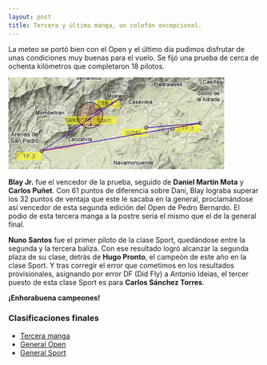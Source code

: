 ```yaml
---
layout: post
title: Tercera y última manga, un colofón excepcional.
---
```


La meteo se portó bien con el Open y el último día pudimos disfrutar de unas condiciones muy buenas para el vuelo. Se fijó una prueba de cerca de ochenta kilómetros que completaron 18 pilotos.

<a href="http://www.livetrack24.com/tasks/891/tp"><img src="/images/task3.png" class="left" /></a>

**Blay Jr.** fue el vencedor de la prueba, seguido de **Daniel Martín Mota** y **Carlos Puñet**. Con 61 puntos de diferencia sobre Dani, Blay lograba superar los 32 puntos de ventaja que este le sacaba en la general, proclamándose así vencedor de esta segunda edición del Open de Pedro Bernardo. El podio de esta tercera manga a la postre sería el mismo que el de la general final.

**Nuno Santos** fue el primer piloto de la clase Sport, quedándose entre la segunda y la tercera baliza. Con ese resultado logró alcanzar la segunda plaza de su clase, detrás de **Hugo Pronto**, el campeón de este año en la clase Sport. Y tras corregir el error que cometimos en los resultados provisionales, asignando por error DF (Did Fly) a Antonio Ideias, el tercer puesto de esta clase Sport es para **Carlos Sánchez Torres**.

**¡Enhorabuena campeones!**

### Clasificaciones finales
<ul>
        <li><a href="opb2_tercera_manga.html">Tercera manga</a></li>
        <li><a href="opb2_general.html">General Open</a></li>
        <li><a href="opb2_general_sport.html">General Sport</a></li>
</ul>
